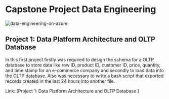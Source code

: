 # Capstone Project Data Engineering

![data-engineering-on-azure](https://user-images.githubusercontent.com/95388763/162159677-75ad2ba6-5116-4231-9c93-54ae5ae99571.jpg)

## Project 1: Data Platform Architecture and OLTP Database

In this first project firstly was required to design the schema for a OLTP database to store data like row ID, product ID, customer ID, price, quantity, and time stamp for an e-commerce company and secondly to load  data into the OLTP database. Also was necessary to write a bash script that exported records created in the last 24 hours into another file.

Link: [Project 1: Data Platform Architecture and OLTP Database
]
